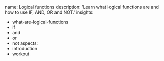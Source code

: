 name: Logical functions
description: 'Learn what logical functions are and how to use IF, AND, OR and NOT.'
insights:
  - what-are-logical-functions
  - if
  - and
  - or
  - not
aspects:
  - introduction
  - workout
 
